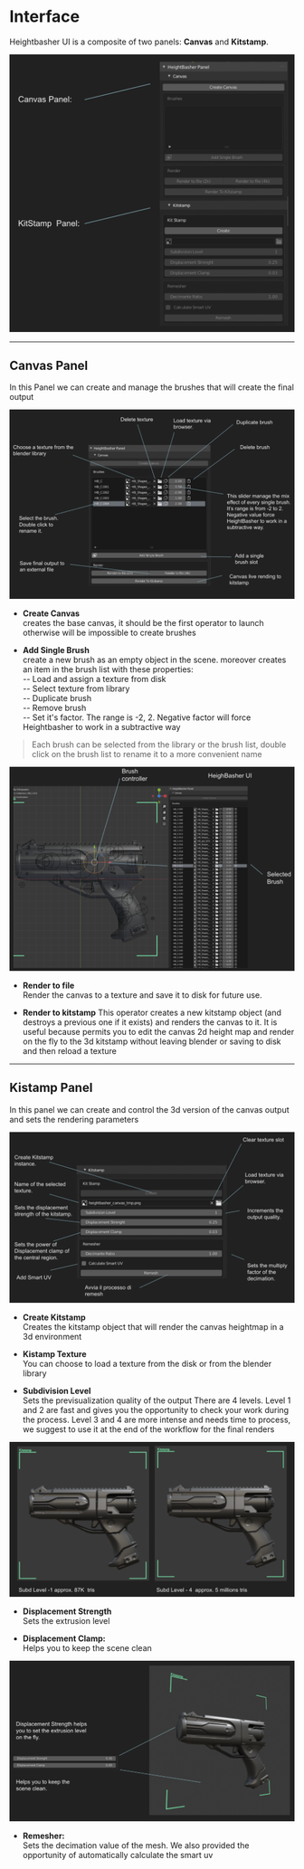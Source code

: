 # Interface

Heightbasher UI is a composite of two panels: **Canvas** and **Kitstamp**.

![Heightbasher UI](img/interface1.png)

---
## Canvas Panel

In this Panel we can create and manage the brushes that will create the final output

![Heightbasher Canvas Panel](img/interface2.png)

- **Create Canvas**  
creates the base canvas, it should be the first operator to launch otherwise will be impossible to create brushes

- **Add Single Brush**  
create a new brush as an empty object in the scene. moreover creates an item in the brush list with these properties:  
-- Load and assign a texture from disk  
-- Select texture from library  
-- Duplicate brush  
-- Remove brush  
-- Set it's factor. The range is -2, 2. Negative factor will force Heightbasher to work in a subtractive way

>Each brush can be selected from the library or the brush list, double click on the brush list to rename it to a more convenient name

![Heightbasher Interface Brushes](img/interface6.png)

- **Render to file**  
Render the canvas to a texture and save it to disk for future use.

- **Render to kitstamp**
This operator creates a new kitstamp object (and destroys a previous one if it exists) and renders the canvas to it.
It is useful because permits you to edit the canvas 2d height map and render on the fly to the 3d kitstamp without leaving blender or saving to disk and then reload a texture


---
## Kistamp Panel

In this panel we can create and control the 3d version of the canvas output and sets the rendering parameters

![Heightbasher Kitstamp Panel](img/interface3.png)

- **Create Kitstamp**  
Creates the kitstamp object that will render the canvas heightmap in a 3d environment

- **Kistamp Texture**  
You can choose to load a texture from the disk or from the blender library

- **Subdivision Level**  
Sets the previsualization quality of the output
There are 4 levels.
Level 1 and 2 are fast and gives you the opportunity to check your work during the process.
Level 3 and 4 are more intense and needs time to process, we suggest to use it at the end of the workflow for the final renders

![Heightbasher Kitstamp Panel](img/interface4.png)

- **Displacement Strength**  
Sets the extrusion level

- **Displacement Clamp:**  
Helps you to keep the scene clean

![Heightbasher Kitstamp Panel](img/interface5.png)

- **Remesher:**  
Sets the decimation value of the mesh. We also provided the opportunity of automatically calculate the smart uv